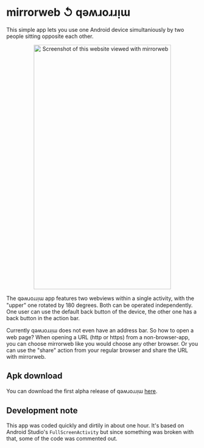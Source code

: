 # mirrorweb ↺ qǝʍɹoɹɹᴉɯ
This simple app lets you use one Android device simultaniously by two people sitting opposite each other.

<p align="center">
  <img src="https://lenaschimmel.de/static/mirrorweb/screenshot01.png" width="360" height="640" alt="Screenshot of this website viewed with mirrorweb"/>
</p>

The qǝʍɹoɹɹᴉɯ app features two webviews within a single activity, with the "upper" one rotated by 180 degrees. Both can be operated independently. One user can use the default back button of the device, the other one has a back button in the action bar.

Currently qǝʍɹoɹɹᴉɯ does not even have an address bar. So how to open a web page? When opening a URL (http or https) from a non-browser-app, you can choose mirrorweb like you would choose any other browser. Or you can use the "share" action from your regular browser and share the URL with mirrorweb.

## Apk download
You can download the first alpha release of qǝʍɹoɹɹᴉɯ [here](https://lenaschimmel.de/static/mirrorweb/mirrorweb.apk).

## Development note
This app was coded quickly and dirtily in about one hour. It's based on Android Studio's `FullScreenActivity` but since something was broken with that, some of the code was commented out.
